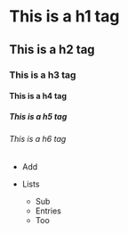 # This is a h1 tag
## This is a h2 tag
### This is a h3 tag
#### This is a h4 tag
##### This is a h5 tag
###### This is a h6 tag


 - Add 
 - Lists

   - Sub
   - Entries
   - Too
   


